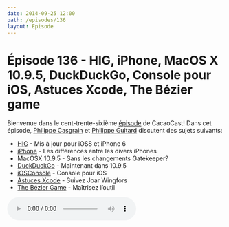 ```yaml
---
date: 2014-09-25 12:00
path: /episodes/136
layout: Episode
---
```

# Épisode 136 - HIG, iPhone, MacOS X 10.9.5, DuckDuckGo, Console pour iOS, Astuces Xcode, The Bézier game
<p>Bienvenue dans le cent-trente-sixième <a href="https://archive.org/download/cacaocast/cacaocast_136.m4a" title="CacaoCast Episode 136">épisode</a> de CacaoCast! Dans cet épisode, <a href="http://www.twitter.com/philippec" title="Philippe Casgrain sur Twitter">Philippe Casgrain</a> et <a href="http://www.twitter.com/philippeguitard" title="Philippe Guitard sur Twitter">Philippe Guitard</a> discutent des sujets suivants:</p>
<ul><li><a href="https://developer.apple.com/library/ios/documentation/UserExperience/Conceptual/MobileHIG/index.html" title="HIG">HIG</a> - Mis à jour pour iOS8 et iPhone 6</li>
<li><a href="http://www.paintcodeapp.com/news/iphone-6-screens-demystified" title="iPhone">iPhone</a> - Les différences entre les divers iPhones</li>
<li>MacOSX 10.9.5 - Sans les changements Gatekeeper?</li>
<li><a href="http://duckduckgo.com" title="DuckDuckGo">DuckDuckGo</a> - Maintenant dans 10.9.5</li>
<li><a href="http://lemonjar.com/iosconsole/" title="iOSConsole">iOSConsole</a> - Console pour iOS</li>
<li><a href="https://twitter.com/joar_at_work/status/512642834814345217" title="Astuces Xcode">Astuces Xcode</a> - Suivez Joar Wingfors</li>
<li><a href="http://bezier.method.ac" title="The Bézier Game">The Bézier Game</a> - Maîtrisez l’outil</li>
</ul>
<p><audio controls><source src="https://archive.org/download/cacaocast/cacaocast_136.m4a" type="audio/mpeg"><source src="https://archive.org/download/cacaocast/cacaocast_136.m4a" type="audio/mp4">Votre navigateur ne supporte pas l'élément audio / Your browser does not support the audio element.</audio></p>
